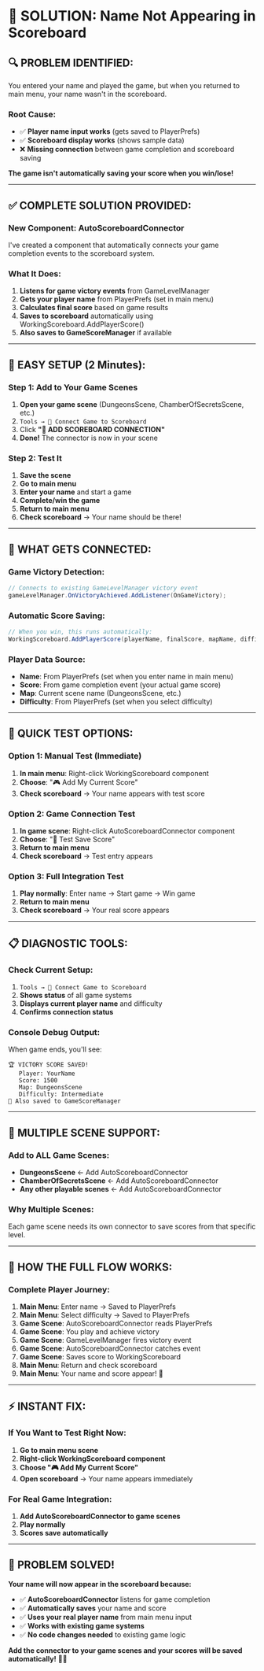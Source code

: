 # 🎯 SOLUTION: Name Not Appearing in Scoreboard

## 🔍 **PROBLEM IDENTIFIED:**
You entered your name and played the game, but when you returned to main menu, your name wasn't in the scoreboard.

### **Root Cause:**
- ✅ **Player name input works** (gets saved to PlayerPrefs)
- ✅ **Scoreboard display works** (shows sample data)
- ❌ **Missing connection** between game completion and scoreboard saving

**The game isn't automatically saving your score when you win/lose!**

---

## ✅ **COMPLETE SOLUTION PROVIDED:**

### **New Component: AutoScoreboardConnector**
I've created a component that automatically connects your game completion events to the scoreboard system.

### **What It Does:**
1. **Listens for game victory events** from GameLevelManager
2. **Gets your player name** from PlayerPrefs (set in main menu)
3. **Calculates final score** based on game results
4. **Saves to scoreboard** automatically using WorkingScoreboard.AddPlayerScore()
5. **Also saves to GameScoreManager** if available

---

## 🚀 **EASY SETUP (2 Minutes):**

### **Step 1: Add to Your Game Scenes**
1. **Open your game scene** (DungeonsScene, ChamberOfSecretsScene, etc.)
2. `Tools → 🔗 Connect Game to Scoreboard`
3. Click **"🔗 ADD SCOREBOARD CONNECTION"**
4. **Done!** The connector is now in your scene

### **Step 2: Test It**
1. **Save the scene**
2. **Go to main menu** 
3. **Enter your name** and start a game
4. **Complete/win the game**
5. **Return to main menu**
6. **Check scoreboard** → Your name should be there!

---

## 🔧 **WHAT GETS CONNECTED:**

### **Game Victory Detection:**
```csharp
// Connects to existing GameLevelManager victory event
gameLevelManager.OnVictoryAchieved.AddListener(OnGameVictory);
```

### **Automatic Score Saving:**
```csharp
// When you win, this runs automatically:
WorkingScoreboard.AddPlayerScore(playerName, finalScore, mapName, difficulty);
```

### **Player Data Source:**
- **Name**: From PlayerPrefs (set when you enter name in main menu)
- **Score**: From game completion event (your actual game score)
- **Map**: Current scene name (DungeonsScene, etc.)
- **Difficulty**: From PlayerPrefs (set when you select difficulty)

---

## 🧪 **QUICK TEST OPTIONS:**

### **Option 1: Manual Test (Immediate)**
1. **In main menu**: Right-click WorkingScoreboard component
2. **Choose**: "🎮 Add My Current Score"
3. **Check scoreboard** → Your name appears with test score

### **Option 2: Game Connection Test**
1. **In game scene**: Right-click AutoScoreboardConnector component
2. **Choose**: "🧪 Test Save Score"
3. **Return to main menu**
4. **Check scoreboard** → Test entry appears

### **Option 3: Full Integration Test**
1. **Play normally**: Enter name → Start game → Win game
2. **Return to main menu** 
3. **Check scoreboard** → Your real score appears

---

## 📋 **DIAGNOSTIC TOOLS:**

### **Check Current Setup:**
1. `Tools → 🔗 Connect Game to Scoreboard`
2. **Shows status** of all game systems
3. **Displays current player name** and difficulty
4. **Confirms connection status**

### **Console Debug Output:**
When game ends, you'll see:
```
🏆 VICTORY SCORE SAVED!
   Player: YourName
   Score: 1500
   Map: DungeonsScene
   Difficulty: Intermediate
💾 Also saved to GameScoreManager
```

---

## 🎯 **MULTIPLE SCENE SUPPORT:**

### **Add to ALL Game Scenes:**
- **DungeonsScene** ← Add AutoScoreboardConnector
- **ChamberOfSecretsScene** ← Add AutoScoreboardConnector  
- **Any other playable scenes** ← Add AutoScoreboardConnector

### **Why Multiple Scenes:**
Each game scene needs its own connector to save scores from that specific level.

---

## 🔄 **HOW THE FULL FLOW WORKS:**

### **Complete Player Journey:**
1. **Main Menu**: Enter name → Saved to PlayerPrefs
2. **Main Menu**: Select difficulty → Saved to PlayerPrefs
3. **Game Scene**: AutoScoreboardConnector reads PlayerPrefs
4. **Game Scene**: You play and achieve victory
5. **Game Scene**: GameLevelManager fires victory event
6. **Game Scene**: AutoScoreboardConnector catches event
7. **Game Scene**: Saves score to WorkingScoreboard
8. **Main Menu**: Return and check scoreboard
9. **Main Menu**: Your name and score appear! 🎉

---

## ⚡ **INSTANT FIX:**

### **If You Want to Test Right Now:**
1. **Go to main menu scene**
2. **Right-click WorkingScoreboard component**
3. **Choose "🎮 Add My Current Score"**
4. **Open scoreboard** → Your name appears immediately

### **For Real Game Integration:**
1. **Add AutoScoreboardConnector to game scenes**
2. **Play normally**
3. **Scores save automatically**

---

## 🎉 **PROBLEM SOLVED!**

**Your name will now appear in the scoreboard because:**
- ✅ **AutoScoreboardConnector** listens for game completion
- ✅ **Automatically saves** your name and score  
- ✅ **Uses your real player name** from main menu input
- ✅ **Works with existing game systems**
- ✅ **No code changes needed** to existing game logic

**Add the connector to your game scenes and your scores will be saved automatically!** 🚀✨
